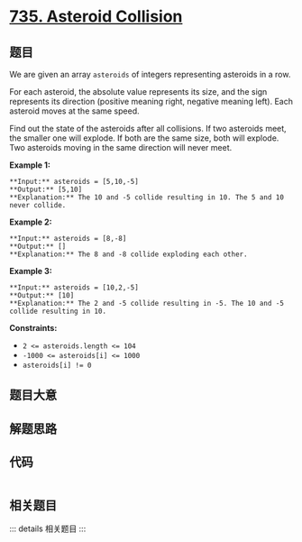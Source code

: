 # [735. Asteroid Collision](https://leetcode.com/problems/asteroid-collision)

## 题目

We are given an array `asteroids` of integers representing asteroids in a row.

For each asteroid, the absolute value represents its size, and the sign
represents its direction (positive meaning right, negative meaning left). Each
asteroid moves at the same speed.

Find out the state of the asteroids after all collisions. If two asteroids
meet, the smaller one will explode. If both are the same size, both will
explode. Two asteroids moving in the same direction will never meet.



**Example 1:**

    
    
    **Input:** asteroids = [5,10,-5]
    **Output:** [5,10]
    **Explanation:** The 10 and -5 collide resulting in 10. The 5 and 10 never collide.
    

**Example 2:**

    
    
    **Input:** asteroids = [8,-8]
    **Output:** []
    **Explanation:** The 8 and -8 collide exploding each other.
    

**Example 3:**

    
    
    **Input:** asteroids = [10,2,-5]
    **Output:** [10]
    **Explanation:** The 2 and -5 collide resulting in -5. The 10 and -5 collide resulting in 10.
    



**Constraints:**

  * `2 <= asteroids.length <= 104`
  * `-1000 <= asteroids[i] <= 1000`
  * `asteroids[i] != 0`


## 题目大意

## 解题思路

## 代码

```javascript

```

## 相关题目

::: details 相关题目
:::

